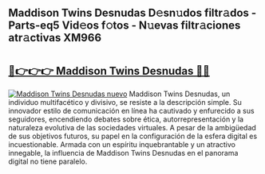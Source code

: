 ## Maddison Twins Desnudas D𝚎sn𝚞dos filtr𝚊dos - Parts-eq5 Vid𝚎os f𝚘tos - N𝚞evas filtr𝚊ciones atr𝚊ctivas XM966

# <h2><a href="http://mb6237.tromn.icu/?c=Maddison+Twins+Desnudas">🔗👉👉👉 Maddison Twins Desnudas 🔗🔗</a></h2>

[![Maddison Twins Desnudas nuevo](https://i.imgur.com/pEAQMta.gif)](http://mb6237.tromn.icu/?c=Maddison+Twins+Desnudas)
Maddison Twins Desnudas, un individuo multifacético y divisivo, se resiste a la descripción simple. Su innovador estilo de comunicación en línea ha cautivado y enfurecido a sus seguidores, encendiendo debates sobre ética, autorrepresentación y la naturaleza evolutiva de las sociedades virtuales. A pesar de la ambigüedad de sus objetivos futuros, su papel en la configuración de la esfera digital es incuestionable. Armada con un espíritu inquebrantable y un atractivo innegable, la influencia de Maddison Twins Desnudas en el panorama digital no tiene paralelo.
